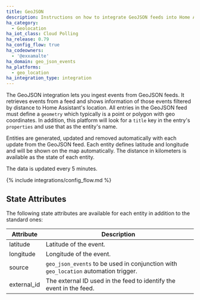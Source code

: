 ```yaml
---
title: GeoJSON
description: Instructions on how to integrate GeoJSON feeds into Home Assistant.
ha_category:
  - Geolocation
ha_iot_class: Cloud Polling
ha_release: 0.79
ha_config_flow: true
ha_codeowners:
  - '@exxamalte'
ha_domain: geo_json_events
ha_platforms:
  - geo_location
ha_integration_type: integration
---
```


The GeoJSON integration lets you ingest events from GeoJSON feeds. It retrieves events from a feed and shows information of those events filtered by distance to Home Assistant's location.
All entries in the GeoJSON feed must define a `geometry` which typically is a point or polygon with geo coordinates. In addition, this platform will look for a `title` key in the entry's `properties` and use that as the entity's name.

Entities are generated, updated and removed automatically with each update from the GeoJSON feed. Each entity defines latitude and longitude and will be shown on the map automatically. The distance in kilometers is available as the state of each entity.

The data is updated every 5 minutes.

{% include integrations/config_flow.md %}

## State Attributes

The following state attributes are available for each entity in addition to the standard ones:

| Attribute   | Description                                                                         |
|-------------|-------------------------------------------------------------------------------------|
| latitude    | Latitude of the event.                                                              |
| longitude   | Longitude of the event.                                                             |
| source      | `geo_json_events` to be used in conjunction with `geo_location` automation trigger. |
| external_id | The external ID used in the feed to identify the event in the feed.                 |
